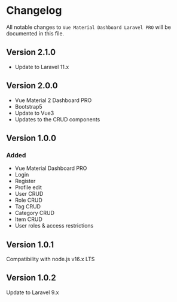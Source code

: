# Changelog

All notable changes to `Vue Material Dashboard Laravel PRO`  will be documented in this file.

## Version 2.1.0
- Update to Laravel 11.x

## Version 2.0.0
- Vue Material 2 Dashboard PRO
- Bootstrap5
- Update to Vue3
- Updates to the CRUD components

## Version 1.0.0

### Added
- Vue Material Dashboard PRO
- Login
- Register
- Profile edit
- User CRUD
- Role CRUD
- Tag CRUD
- Category CRUD
- Item CRUD
- User roles & access restrictions

## Version 1.0.1
Compatibility with node.js v16.x LTS

## Version 1.0.2
Update to Laravel 9.x
